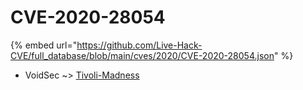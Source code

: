 # CVE-2020-28054
{% embed url="https://github.com/Live-Hack-CVE/full_database/blob/main/cves/2020/CVE-2020-28054.json" %}

* VoidSec ~> [Tivoli-Madness](https://www.alice-snow.ru/2020/database/cve-2020-28054/tivoli-madness-voidsec)